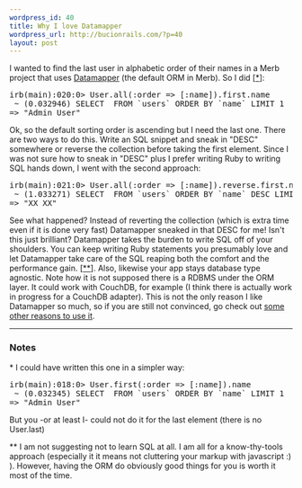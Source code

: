 ```yaml
--- 
wordpress_id: 40
title: Why I love Datamapper
wordpress_url: http://bucionrails.com/?p=40
layout: post
---
```

I wanted to find the last user in alphabetic order of their names in a Merb project that uses <a href="http://datamapper.org">Datamapper</a> (the default ORM in Merb). So I did [<a href="#love-datamapper-first">*</a>]:

<pre lang="bash">
irb(main):020:0> User.all(:order => [:name]).first.name
 ~ (0.032946) SELECT <column_names> FROM `users` ORDER BY `name` LIMIT 1
=> "Admin User"
</pre>

Ok, so the default sorting order is ascending but I need the last one. There are two ways to do this. Write an SQL snippet and sneak in "DESC" somewhere or reverse the collection before taking the first element. Since I was not sure how to sneak in "DESC" plus I prefer writing Ruby to writing SQL hands down, I went with the second approach:

<pre lang="bash">
irb(main):021:0> User.all(:order => [:name]).reverse.first.name
 ~ (1.033271) SELECT <column_names> FROM `users` ORDER BY `name` DESC LIMIT 1
=> "XX XX"
</pre>

See what happened? Instead of reverting the collection (which is extra time even if it is done very fast) Datamapper sneaked in that DESC for me! Isn't this just brilliant? Datamapper takes the burden to write SQL off of your shoulders. You can keep writing Ruby statements you presumably love and let Datamapper take care of the SQL reaping both the comfort and the performance gain. [<a href="#love-datamapper-second">**</a>]. Also, likewise your app stays database type agnostic. Note how it is not supposed there is a RDBMS under the ORM layer. It could work with CouchDB, for example (I think there is actually work in progress for a CouchDB adapter). This is not the only reason I like Datamapper so much, so if you are still not convinced, go check out <a href="http://datamapper.org/doku.php?id=why_datamapper">some other reasons to use it</a>.

<hr>
<h3>Notes</h3>
<p id="love-datamapper-first">* I could have written this one in a simpler way:
<pre lang="bash">
irb(main):018:0> User.first(:order => [:name]).name
 ~ (0.032345) SELECT <column_names> FROM `users` ORDER BY `name` LIMIT 1
=> "Admin User"
</pre>

But you -or at least I- could not do it for the last element (there is no User.last)

<p id="love-datamapper-second">** I am not suggesting not to learn SQL at all. I am all for a know-thy-tools approach (especially it it means not cluttering your markup with javascript :) ). However, having the ORM do obviously good things for you is worth it most of the time.
</p>
